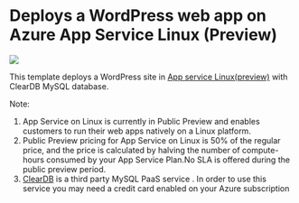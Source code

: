 # Deploys a WordPress web app on Azure App Service Linux (Preview)
<a href="https://portal.azure.com/#create/Microsoft.Template/uri/https%3A%2F%2Fraw.githubusercontent.com%2FTVDKoni%2Fazure-quickstart-templates%2Fmaster%2Fwordpress-app-service-linux%2Fazuredeploy.json" target="_blank">
  <img src="http://azuredeploy.net/deploybutton.png"/>
</a>

This template deploys a WordPress site in [App service Linux(preview)](https://docs.microsoft.com/en-us/azure/app-service/app-service-linux-readme) with ClearDB MySQL database. 

Note:

1. App Service on Linux is currently in Public Preview and enables customers to run their web apps natively on a Linux platform.
2. Public Preview pricing for App Service on Linux is 50% of the regular price, and the price is calculated by halving the number of compute-hours consumed by your App Service Plan.No SLA is offered during the public preview period.
3. [ClearDB](http://w2.cleardb.net/azure/) is a third party MySQL PaaS service . In order to use this service you may need a credit card enabled on your Azure subscription 




